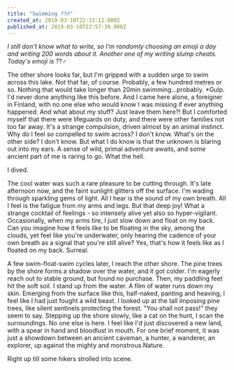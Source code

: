 ```yaml
---
title: "Swimming ??‍♂️"
created_at: 2019-03-10T22:13:12.000Z
published_at: 2019-03-10T22:57:39.000Z
---
```

_I still don't know what to write, so I'm randomly choosing an emoji a day and writing 200 words about it. Another one of my writing slump cheats. Today's emoji is_ ??‍♂️  

  

The other shore looks far, but I'm gripped with a sudden urge to swim across this lake. Not that far, of course. Probably, a few hundred metres or so. Nothing that would take longer than 20min swimming...probably. \*Gulp. I'd never done anything like this before. And I came here alone, a foreigner in Finland, with no one else who would know I was missing if ever anything happened. And what about my stuff? Just leave them here?! But I comforted myself that there were lifeguards on duty, and there were other families not too far away. It's a strange compulsion, driven almost by an animal instinct. Why do I feel so compelled to swim across? I don't know. What's on the other side? I don't know. But what I do know is that the unknown is blaring out into my ears. A sense of wild, primal adventure awaits, and some ancient part of me is raring to go. What the hell. 

  

I dived. 

  

The cool water was such a rare pleasure to be cutting through. It's late afternoon now, and the faint sunlight glitters off the surface. I'm wading through sparkling gems of light. All I hear is the sound of my own breath. All I feel is the fatigue from my arms and legs. But that deep joy! What a strange cocktail of feelings - so intensely alive yet also so hyper-vigilant. Occasionally, when my arms tire, I just slow down and float on my back. Can you imagine how it feels like to be floating in the sky, among the clouds, yet feel like you're underwater, only hearing the cadence of your own breath as a signal that you're still alive? Yes, that's how it feels like as I floated on my back. Surreal. 

  

A few swim-float-swim cycles later, I reach the other shore. The pine trees by the shore forms a shadow over the water, and it got colder. I'm eagerly reach out to stable ground, but found no purchase. Then, my paddling feet hit the soft soil. I stand up from the water. A film of water runs down my skin. Emerging from the surface like this, half-naked, panting and heaving, I feel like I had just fought a wild beast. I looked up at the tall imposing pine trees, like silent sentinels protecting the forest. "You shall not pass!" they seem to say. Stepping up the shore slowly, like a cat on the hunt, I scan the surroundings. No one else is here. I feel like I'd just discovered a new land, with a spear in hand and bloodlust in mouth. For one brief moment, it was just a showdown between an ancient caveman, a hunter, a wanderer, an explorer, up against the mighty and monstrous Nature. 

  

Right up till some hikers strolled into scene.

